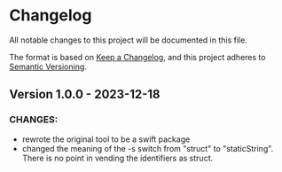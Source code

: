 # Changelog
All notable changes to this project will be documented in this file.

The format is based on [Keep a Changelog](https://keepachangelog.com/en/1.0.0/),
and this project adheres to [Semantic Versioning](https://semver.org/spec/v2.0.0.html).


## Version 1.0.0 - 2023-12-18
### CHANGES:
- rewrote the original tool to be a swift package
- changed the meaning of the -s switch from "struct" to "staticString".
  There is no point in vending the identifiers as struct.
